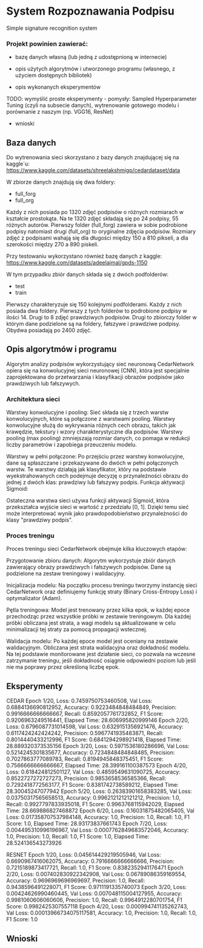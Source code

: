 # System Rozpoznawania Podpisu
Simple signature recognition system

### Projekt powinien zawierać: 
- bazę danych własną (lub  jedną z udostępnioną w internecie) 

- opis użytych algorytmów i utworzonego programu (własnego, z użyciem dostępnych bibliotek)

- opis wykonanych eksperymentów  

TODO: wymyślić proste eksperymenty - pomysły: Sampled Hyperparameter Tuning (czyli na subsecie danych), wytrenowanie gotowego modelu i porównanie z naszym (np. VGG16, ResNet)

- wnioski 

## Baza danych

Do wytrenowania sieci skorzystano z bazy danych znajdującej się na kaggle`u:
https://www.kaggle.com/datasets/shreelakshmigp/cedardataset/data

W zbiorze danych znajdują się dwa foldery:
 - full_forg 
 - full_org 

Każdy z nich posiada po 1320 zdjęć podpisów o różnych rozmiarach w kształcie prostokąta.
Na te 1320 zdjęć składają się po 24 podpisy, 55 różnych autorów.
Pierwszy folder (full_forg) zawiera w sobie podrobione podpisy natomiast drugi (full_org) to oryginalne zdjęcia podpisów.
Rozmiary zdjęć z podpisami wahają się dla długości między 150 a 810 pikseli, a dla szerokości między 270 a 890 piskeli.

Przy testowaniu wykorzystano również bazę danych z kaggle:
https://www.kaggle.com/datasets/adeelajmal/gpds-1150

W tym przypadku zbiór danych składa się z dwóch podfolderów:
 - test
 - train

Pierwszy charakteryzuje się 150 kolejnymi podfolderami. Każdy z nich posiada dwa foldery. Pierwszy z tych folderów to podrobione podpisy w ilości 14. Drugi to 8 zdjęć prawdziwych podpisów.
Drugi to zbiorczy folder w którym dane podzielone są na foldery, fałszywe i prawdziwe podpisy. Obydwa posiadają po 2400 zdjęć.

## Opis algorytmów i programu

Algorytm analizy podpisów wykorzystujący sieć neuronową CedarNetwork opiera się na konwolucyjnej sieci neuronowej (CNN), która jest specjalnie zaprojektowana do przetwarzania i klasyfikacji obrazów podpisów jako prawdziwych lub fałszywych. 

### Architektura sieci

Warstwy konwolucyjne i pooling:
Sieć składa się z trzech warstw konwolucyjnych, które są połączone z warstwami pooling. Warstwy konwolucyjne służą do wykrywania różnych cech obrazu, takich jak krawędzie, tekstury i wzory charakterystyczne dla podpisów.
Warstwy pooling (max pooling) zmniejszają rozmiar danych, co pomaga w redukcji liczby parametrów i zapobiega przeuczeniu modelu.

Warstwy w pełni połączone:
Po przejściu przez warstwy konwolucyjne, dane są spłaszczane i przekazywane do dwóch w pełni połączonych warstw. Te warstwy działają jak klasyfikator, który na podstawie wyekstrahowanych cech podejmuje decyzję o przynależności obrazu do jednej z dwóch klas: prawdziwy lub fałszywy podpis.
Funkcja aktywacji Sigmoid:

Ostateczna warstwa sieci używa funkcji aktywacji Sigmoid, która przekształca wyjście sieci w wartość z przedziału [0, 1]. Dzięki temu sieć może interpretować wynik jako prawdopodobieństwo przynależności do klasy "prawdziwy podpis".

### Proces treningu

Proces treningu sieci CedarNetwork obejmuje kilka kluczowych etapów:

Przygotowanie zbioru danych:
Algorytm wykorzystuje zbiór danych zawierający obrazy prawdziwych i fałszywych podpisów. Dane są podzielone na zestaw treningowy i walidacyjny.

Inicjalizacja modelu:
Na początku procesu treningu tworzymy instancję sieci CedarNetwork oraz definiujemy funkcję straty (Binary Cross-Entropy Loss) i optymalizator (Adam).

Pętla treningowa:
Model jest trenowany przez kilka epok, w każdej epoce przechodząc przez wszystkie próbki w zestawie treningowym. Dla każdej próbki obliczana jest strata, a wagi modelu są aktualizowane w celu minimalizacji tej straty za pomocą propagacji wstecznej.

Walidacja modelu:
Po każdej epoce model jest oceniany na zestawie walidacyjnym. Obliczana jest strata walidacyjna oraz dokładność modelu. Na tej podstawie monitorowane jest działanie sieci, co pozwala na wczesne zatrzymanie treningu, jeśli dokładność osiągnie odpowiedni poziom lub jeśli nie ma poprawy przez określoną liczbę epok.

## Eksperymenty


CEDAR
Epoch 1/20, Loss: 0.7459750753460508, Val Loss: 0.6884136690812952, Accuracy: 0.9223484848484849, Precision: 0.9916666666666667, Recall: 0.8592057761732852, F1 Score: 0.9206963249516441, Elapsed Time: 28.606995820999146
Epoch 2/20, Loss: 0.6796087731014598, Val Loss: 0.6329151356921476, Accuracy: 0.6117424242424242, Precision: 0.5967741935483871, Recall: 0.8014440433212996, F1 Score: 0.6841294298921418, Elapsed Time: 28.889320373535156
Epoch 3/20, Loss: 0.5971536180286696, Val Loss: 0.5214245301835677, Accuracy: 0.7234848484848485, Precision: 0.7027863777089783, Recall: 0.8194945848375451, F1 Score: 0.7566666666666667, Elapsed Time: 28.399161100387573
Epoch 4/20, Loss: 0.618424812501127, Val Loss: 0.4859549631090725, Accuracy: 0.8522727272727273, Precision: 0.9853658536585366, Recall: 0.7292418772563177, F1 Score: 0.8381742738589212, Elapsed Time: 28.30045247077942
Epoch 5/20, Loss: 0.26383901658383285, Val Loss: 0.03750317565658513, Accuracy: 0.9962121212121212, Precision: 1.0, Recall: 0.9927797833935018, F1 Score: 0.9963768115942029, Elapsed Time: 28.669886827468872
Epoch 6/20, Loss: 0.16031875482065405, Val Loss: 0.017358707537984148, Accuracy: 1.0, Precision: 1.0, Recall: 1.0, F1 Score: 1.0, Elapsed Time: 28.93173837661743
Epoch 7/20, Loss: 0.004495310996196967, Val Loss: 0.0007762849683572046, Accuracy: 1.0, Precision: 1.0, Recall: 1.0, F1 Score: 1.0, Elapsed Time: 28.524136543273926

RESNET
Epoch 1/20, Loss: 0.045614429219505946, Val Loss: 0.6690967416062075, Accuracy: 0.7916666666666666, Precision: 0.7215189873417721, Recall: 1.0, F1 Score: 0.8382352941176471
Epoch 2/20, Loss: 0.007402830922342908, Val Loss: 0.06789086359169554, Accuracy: 0.9696969696969697, Precision: 1.0, Recall: 0.9438596491228071, F1 Score: 0.9711191335740073
Epoch 3/20, Loss: 0.00424626990460445, Val Loss: 0.007048115004127955, Accuracy: 0.9981060606060606, Precision: 1.0, Recall: 0.9964912280701754, F1 Score: 0.9982425307557118
Epoch 4/20, Loss: 0.000994741135262743, Val Loss: 0.00013966734075117581, Accuracy: 1.0, Precision: 1.0, Recall: 1.0, F1 Score: 1.0

## Wnioski
